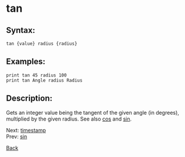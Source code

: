 # tan

## Syntax:
`tan {value} radius {radius}`

## Examples:
`print tan 45 radius 100`  
`print tan Angle radius Radius`

## Description:
Gets an integer value being the tangent of the given angle (in degrees), multiplied by the given radius. See also [cos](cos.md) and [sin](sin.md).

Next: [timestamp](timestamp.md)  
Prev: [sin](sin.md)

[Back](../../README.md)
